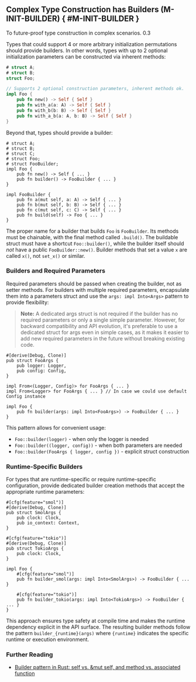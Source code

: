 ﻿<!-- Copyright (c) Microsoft Corporation. Licensed under the MIT license. -->

## Complex Type Construction has Builders (M-INIT-BUILDER) { #M-INIT-BUILDER }

<why>To future-proof type construction in complex scenarios.</why>
<version>0.3</version>

Types that could support 4 or more arbitrary initialization permutations should provide builders. In other words, types with up to
2 optional initialization parameters can be constructed via inherent methods:

```rust
# struct A;
# struct B;
struct Foo;

// Supports 2 optional construction parameters, inherent methods ok.
impl Foo {
    pub fn new() -> Self { Self }
    pub fn with_a(a: A) -> Self { Self }
    pub fn with_b(b: B) -> Self { Self }
    pub fn with_a_b(a: A, b: B) -> Self { Self }
}
```

Beyond that, types should provide a builder:

```rust, ignore
# struct A;
# struct B;
# struct C;
# struct Foo;
# struct FooBuilder;
impl Foo {
    pub fn new() -> Self { ... }
    pub fn builder() -> FooBuilder { ... }
}

impl FooBuilder {
    pub fn a(mut self, a: A) -> Self { ... }
    pub fn b(mut self, b: B) -> Self { ... }
    pub fn c(mut self, c: C) -> Self { ... }
    pub fn build(self) -> Foo { ... }
}

```

The proper name for a builder that builds `Foo` is `FooBuilder`. Its methods must be chainable, with the final method called
`.build()`. The buildable struct must have a shortcut `Foo::builder()`, while the builder itself should _not_ have a public
`FooBuilder::new()`. Builder methods that set a value `x` are called `x()`, not `set_x()` or similar.

### Builders and Required Parameters

Required parameters should be passed when creating the builder, not as setter methods. For builders with multiple required
parameters, encapsulate them into a parameters struct and use the `args: impl Into<Args>` pattern to provide flexibility:

> **Note:** A dedicated args struct is not required if the builder has no required parameters or only a single simple parameter. However,
> for backward compatibility and API evolution, it's preferable to use a dedicated struct for args even in simple cases, as it makes it
> easier to add new required parameters in the future without breaking existing code.

```rust, ignore
#[derive(Debug, Clone)]
pub struct FooArgs {
    pub logger: Logger,
    pub config: Config,
}

impl From<(Logger, Config)> for FooArgs { ... }
impl From<Logger> for FooArgs { ... } // In case we could use default Config instance

impl Foo {
    pub fn builder(args: impl Into<FooArgs>) -> FooBuilder { ... }
}
```

This pattern allows for convenient usage:

- `Foo::builder(logger)` - when only the logger is needed
- `Foo::builder((logger, config))` - when both parameters are needed
- `Foo::builder(FooArgs { logger, config })` - explicit struct construction

### Runtime-Specific Builders

For types that are runtime-specific or require runtime-specific configuration, provide dedicated builder creation methods that accept the appropriate runtime parameters:

```rust, ignore
#[cfg(feature="smol")]
#[derive(Debug, Clone)]
pub struct SmolArgs {
    pub clock: Clock,
    pub io_context: Context,
}

#[cfg(feature="tokio")]
#[derive(Debug, Clone)]
pub struct TokioArgs {
    pub clock: Clock,
}

impl Foo {
    #[cfg(feature="smol")]
    pub fn builder_smol(args: impl Into<SmolArgs>) -> FooBuilder { ... }

    #[cfg(feature="tokio")]
    pub fn builder_tokio(args: impl Into<TokioArgs>) -> FooBuilder { ... }
}
```

This approach ensures type safety at compile time and makes the runtime dependency explicit in the API surface. The resulting
builder methods follow the pattern `builder_{runtime}(args)` where `{runtime}` indicates the specific runtime or execution environment.

### Further Reading

- [Builder pattern in Rust: self vs. &mut self, and method vs. associated function](https://users.rust-lang.org/t/builder-pattern-in-rust-self-vs-mut-self-and-method-vs-associated-function/72892)
